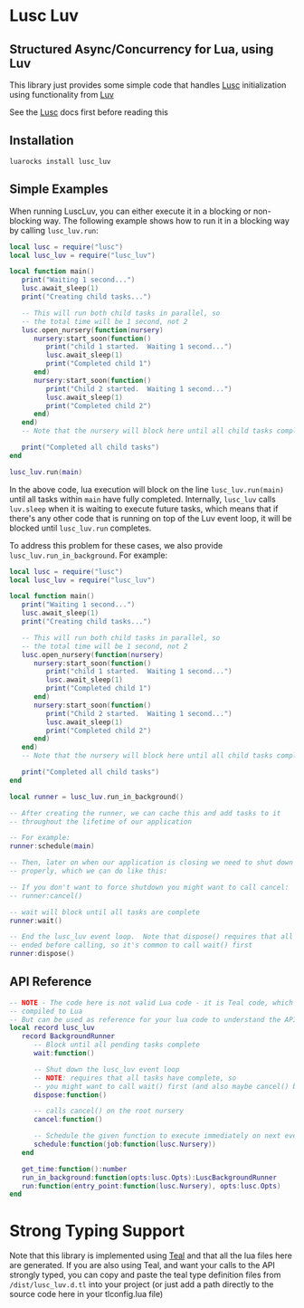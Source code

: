 
# Lusc Luv
 
## Structured Async/Concurrency for Lua, using Luv

This library just provides some simple code that handles [Lusc](https://github.com/svermeulen/lusc) initialization using functionality from [Luv](https://github.com/luvit/luv)

See the [Lusc](https://github.com/svermeulen/lusc) docs first before reading this

Installation
---

`luarocks install lusc_luv`

Simple Examples
---

When running LuscLuv, you can either execute it in a blocking or non-blocking way.  The following example shows how to run it in a blocking way by calling `lusc_luv.run`:

```lua
local lusc = require("lusc")
local lusc_luv = require("lusc_luv")

local function main()
   print("Waiting 1 second...")
   lusc.await_sleep(1)
   print("Creating child tasks...")

   -- This will run both child tasks in parallel, so
   -- the total time will be 1 second, not 2
   lusc.open_nursery(function(nursery)
      nursery:start_soon(function()
         print("child 1 started.  Waiting 1 second...")
         lusc.await_sleep(1)
         print("Completed child 1")
      end)
      nursery:start_soon(function()
         print("Child 2 started.  Waiting 1 second...")
         lusc.await_sleep(1)
         print("Completed child 2")
      end)
   end)
   -- Note that the nursery will block here until all child tasks complete

   print("Completed all child tasks")
end

lusc_luv.run(main)
```

In the above code, lua execution will block on the line `lusc_luv.run(main)` until all tasks within `main` have fully completed.  Internally, `lusc_luv` calls `luv.sleep` when it is waiting to execute future tasks, which means that if there's any other code that is running on top of the Luv event loop, it will be blocked until `lusc_luv.run` completes.

To address this problem for these cases, we also provide `lusc_luv.run_in_background`.  For example:

```lua
local lusc = require("lusc")
local lusc_luv = require("lusc_luv")

local function main()
   print("Waiting 1 second...")
   lusc.await_sleep(1)
   print("Creating child tasks...")

   -- This will run both child tasks in parallel, so
   -- the total time will be 1 second, not 2
   lusc.open_nursery(function(nursery)
      nursery:start_soon(function()
         print("child 1 started.  Waiting 1 second...")
         lusc.await_sleep(1)
         print("Completed child 1")
      end)
      nursery:start_soon(function()
         print("Child 2 started.  Waiting 1 second...")
         lusc.await_sleep(1)
         print("Completed child 2")
      end)
   end)
   -- Note that the nursery will block here until all child tasks complete

   print("Completed all child tasks")
end

local runner = lusc_luv.run_in_background()

-- After creating the runner, we can cache this and add tasks to it
-- throughout the lifetime of our application

-- For example:
runner:schedule(main)

-- Then, later on when our application is closing we need to shut down
-- properly, which we can do like this:

-- If you don't want to force shutdown you might want to call cancel:
-- runner:cancel()

-- wait will block until all tasks are complete
runner:wait()

-- End the lusc_luv event loop.  Note that dispose() requires that all tasks have
-- ended before calling, so it's common to call wait() first
runner:dispose()
```

API Reference
---

```lua
-- NOTE - The code here is not valid Lua code - it is Teal code, which gets
-- compiled to Lua
-- But can be used as reference for your lua code to understand the API and the methods/types
local record lusc_luv
   record BackgroundRunner
      -- Block until all pending tasks complete
      wait:function()

      -- Shut down the lusc_luv event loop
      -- NOTE: requires that all tasks have complete, so
      -- you might want to call wait() first (and also maybe cancel() before that)
      dispose:function()

      -- calls cancel() on the root nursery
      cancel:function()

      -- Schedule the given function to execute immediately on next event loop iteration
      schedule:function(job:function(lusc.Nursery))
   end

   get_time:function():number
   run_in_background:function(opts:lusc.Opts):LuscBackgroundRunner
   run:function(entry_point:function(lusc.Nursery), opts:lusc.Opts)
end
```

# Strong Typing Support

Note that this library is implemented using [Teal](https://github.com/teal-language/tl) and that all the lua files here are generated.  If you are also using Teal, and want your calls to the API strongly typed, you can copy and paste the teal type definition files from `/dist/lusc_luv.d.tl` into your project (or just add a path directly to the source code here in your tlconfig.lua file)
